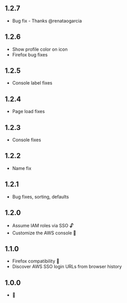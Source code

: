 ## 1.2.7
- Bug fix - Thanks @renataogarcia

## 1.2.6
- Show profile color on icon
- Firefox bug fixes

## 1.2.5
- Console label fixes

## 1.2.4
- Page load fixes

## 1.2.3
- Console fixes

## 1.2.2
- Name fix

## 1.2.1
- Bug fixes, sorting, defaults

## 1.2.0
- Assume IAM roles via SSO 🔓
- Customize the AWS console 🎨

## 1.1.0
- Firefox compatibility 🦊
- Discover AWS SSO login URLs from browser history

## 1.0.0
- 🎂
